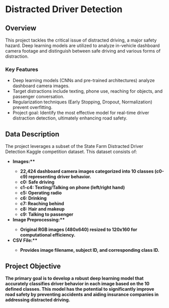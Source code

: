 <!DOCTYPE html>
<html lang="en">
<head>
  <meta charset="UTF-8">
  <meta name="viewport" content="width=device-width, initial-scale=1.0">
  <title>Distracted Driver Detection</title>
</head>
<body>
  <h1>Distracted Driver Detection</h1>
  <h2>Overview</h2>
  <p>This project tackles the critical issue of distracted driving, a major safety hazard. Deep learning models are utilized to analyze in-vehicle dashboard camera footage and distinguish between safe driving and various forms of distraction.</p>
  <h3>Key Features</h3>
  <ul>
    <li>Deep learning models (CNNs and pre-trained architectures) analyze dashboard camera images.</li>
    <li>Target distractions include texting, phone use, reaching for objects, and passenger conversation.</li>
    <li>Regularization techniques (Early Stopping, Dropout, Normalization) prevent overfitting.</li>
    <li>Project goal: Identify the most effective model for real-time driver distraction detection, ultimately enhancing road safety.</li>
  </ul>
  <h2>Data Description</h2>
  <p>The project leverages a subset of the State Farm Distracted Driver Detection Kaggle competition dataset. This dataset consists of:</p>
  <ul>
    <li><strong>Images:**</li>
      <ul>
        <li>22,424 dashboard camera images categorized into 10 classes (c0-c9) representing driver behavior.</li>
        <li>c0: Safe driving</li>
        <li>c1-c4: Texting/Talking on phone (left/right hand)</li>
        <li>c5: Operating radio</li>
        <li>c6: Drinking</li>
        <li>c7: Reaching behind</li>
        <li>c8: Hair and makeup</li>
        <li>c9: Talking to passenger</li>
      </ul>
    <li><strong>Image Preprocessing:**</li>
      <ul>
        <li>Original RGB images (480x640) resized to 120x160 for computational efficiency.</li>
      </ul>
    <li><strong>CSV File:**</li>
      <ul>
        <li>Provides image filename, subject ID, and corresponding class ID.</li>
      </ul>
  </ul>
  <h2>Project Objective</h2>
  <p>The primary goal is to develop a robust deep learning model that accurately classifies driver behavior in each image based on the 10 defined classes. This model has the potential to significantly improve road safety by preventing accidents and aiding insurance companies in addressing distracted driving.</p>
</body>
</html>
